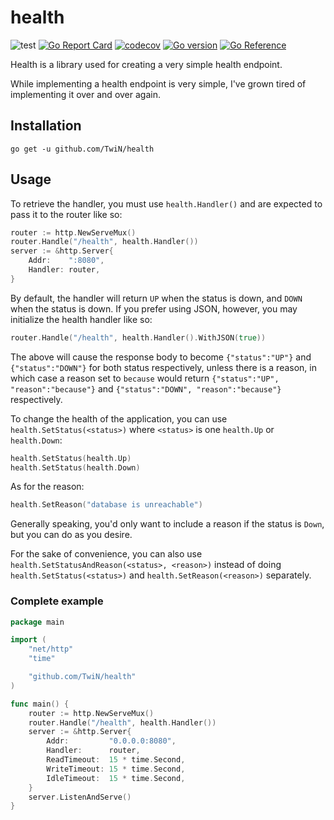 # health
![test](https://github.com/TwiN/health/workflows/test/badge.svg?branch=master) 
[![Go Report Card](https://goreportcard.com/badge/github.com/TwiN/health)](https://goreportcard.com/report/github.com/TwiN/health)
[![codecov](https://codecov.io/gh/TwiN/health/branch/master/graph/badge.svg)](https://codecov.io/gh/TwiN/health)
[![Go version](https://img.shields.io/github/go-mod/go-version/TwiN/health.svg)](https://github.com/TwiN/health)
[![Go Reference](https://pkg.go.dev/badge/github.com/TwiN/health.svg)](https://pkg.go.dev/github.com/TwiN/health)

Health is a library used for creating a very simple health endpoint.

While implementing a health endpoint is very simple, I've grown tired of implementing 
it over and over again.


## Installation
```console
go get -u github.com/TwiN/health
```


## Usage
To retrieve the handler, you must use `health.Handler()` and are expected to pass it to the router like so:
```go
router := http.NewServeMux()
router.Handle("/health", health.Handler())
server := &http.Server{
    Addr:    ":8080",
    Handler: router,
}
```

By default, the handler will return `UP` when the status is down, and `DOWN` when the status is down.
If you prefer using JSON, however, you may initialize the health handler like so:
```go
router.Handle("/health", health.Handler().WithJSON(true))
```
The above will cause the response body to become `{"status":"UP"}` and `{"status":"DOWN"}` for both status respectively,
unless there is a reason, in which case a reason set to `because` would return `{"status":"UP", "reason":"because"}`
and `{"status":"DOWN", "reason":"because"}` respectively.

To change the health of the application, you can use `health.SetStatus(<status>)` where `<status>` is one `health.Up`
or `health.Down`:
```go
health.SetStatus(health.Up)
health.SetStatus(health.Down)
```

As for the reason:
```go
health.SetReason("database is unreachable")
```

Generally speaking, you'd only want to include a reason if the status is `Down`, but you can do as you desire.

For the sake of convenience, you can also use `health.SetStatusAndReason(<status>, <reason>)` instead of doing 
`health.SetStatus(<status>)` and `health.SetReason(<reason>)` separately.


### Complete example
```go
package main

import (
    "net/http"
    "time"

    "github.com/TwiN/health"
)

func main() {
    router := http.NewServeMux()
    router.Handle("/health", health.Handler())
    server := &http.Server{
        Addr:         "0.0.0.0:8080",
        Handler:      router,
        ReadTimeout:  15 * time.Second,
        WriteTimeout: 15 * time.Second,
        IdleTimeout:  15 * time.Second,
    }
    server.ListenAndServe()
}
```
